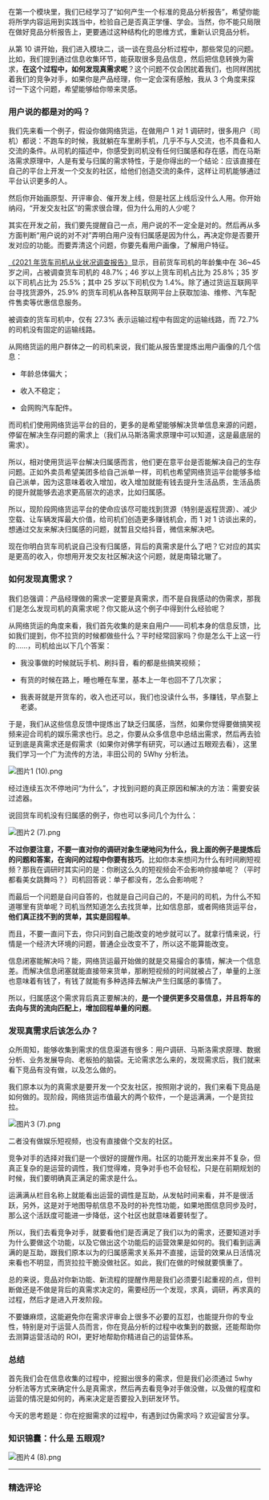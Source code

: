 <p data-nodeid="1">在第一个模块里，我们已经学习了“如何产生一个标准的竞品分析报告”，希望你能将所学内容运用到实践当中，检验自己是否真正学懂、学会。当然，你不能只局限在做好竞品分析报告上，更要通过这种结构化的思维方式，重新认识竞品分析。</p>
<p data-nodeid="70">从第 10 讲开始，我们进入模块二，谈一谈在竞品分析过程中，那些常见的问题。比如，我们提到通过信息收集环节，能获取很多竞品信息，然后把信息转换为需求，<strong data-nodeid="79">在这个过程中，如何发现真需求呢</strong>？这个问题不仅会困扰着我们，也同样困扰着我们的竞争对手，如果你是产品经理，你一定会深有感触，我从 3 个角度来探讨一下这个问题，希望能够给你带来灵感。</p>
<h3 data-nodeid="271">用户说的都是对的吗？</h3>
<p data-nodeid="272">我们先来看一个例子，假设你做网络货运，在做用户 1 对 1 调研时，很多用户（司机）都说：不跑车的时候，我就躺在车里刷手机，几乎不与人交流，也不具备和人交流的条件。从司机的描述中，你感受到司机没有任何归属感和存在感，而在马斯洛需求原理中，人是有爱与归属的需求特性，于是你得出的一个结论：应该直接在自己的平台上开发一个交友的社区，给他们创造交流的条件，这样让司机能够通过平台认识更多的人。</p>






<p data-nodeid="72">然后你开始画原型、开评审会、催开发上线，但是社区上线后没什么人用。你开始纳闷，“开发交友社区”的需求很合理，但为什么用的人少呢？</p>
<p data-nodeid="330">其实在开发之前，我们要先提醒自己一点，用户说的不一定全是对的。然后再从多方面判断“用户说的对不对”弄明白用户没有归属感是因为什么，再决定你是否要开发对应的功能。而要弄清这个问题，你要先看用户画像，了解用户特征。</p>
<p data-nodeid="390" class=""><a href="http://www.199it.com/archives/1273025.html" data-nodeid="393">《2021 年货车司机从业状况调查报告》</a>显示，目前货车司机的年龄集中在 36~45 岁之间，占被调查货车司机的 48.7%；46 岁以上货车司机占比为 25.8%；35 岁以下司机占比为 25.5%；其中 25 岁以下司机仅为 1.4%。除了通过货运互联网平台寻找货源外，25.9% 的货车司机从各种互联网平台上获取加油、维修、汽车配件售卖等优惠信息服务。</p>

<p data-nodeid="332">被调查的货车司机中，仅有 27.3% 表示运输过程中有固定的运输线路，而 72.7% 的司机没有固定的运输线路。</p>
<p data-nodeid="589">从网络货运的用户群体之一的司机来说，我们能从报告里提炼出用户画像的几个信息：</p>
<ul data-nodeid="1479">
<li data-nodeid="1480">
<p data-nodeid="1481">年龄总体偏大；</p>
</li>
<li data-nodeid="1482">
<p data-nodeid="1483">收入不稳定；</p>
</li>
<li data-nodeid="1484">
<p data-nodeid="1485">会网购汽车配件。</p>
</li>
</ul>
<p data-nodeid="1486">而司机们使用网络货运平台的目的，更多的是希望能够解决货单信息来源的问题，停留在解决生存问题的需求上（我们从马斯洛需求原理中可以知道，这是最底层的需求）。</p>
<p data-nodeid="1487">所以，相对使用货运平台解决归属感而言，他们更在意平台是否能解决自己的生存问题。正如外卖员希望美团多给自己派单一样，司机也希望网络货运平台能够多给自己派单，因为这意味着收入增加，收入增加就能有钱去提升生活品质，生活品质的提升就能够去追求更高层次的追求，比如归属感。</p>
<p data-nodeid="1488">所以，现阶段网络货运平台的使命应该尽可能找到货源（特别是返程货源）、减少空载、让车辆发挥最大价值，给司机们创造更多赚钱机会，而 1 对 1 访谈出来的，想通过交友来解决归属感的问题，就暂且交给抖音，微信来解决吧。</p>
<p data-nodeid="1685">现在你明白货车司机说自己没有归属感，背后的真需求是什么了吧？它对应的其实是更高的收入，你想用开发交友社区解决这个问题，就是南辕北辙了。</p>
<h3 data-nodeid="2175" class="">如何发现真需求？</h3>
<p data-nodeid="2176">我们总强调：产品经理做的需求一定要是真需求，而不是自我感动的伪需求，那我们是怎么发现司机的真需求呢？你又能从这个例子中得到什么经验呢？</p>




<p data-nodeid="2295">从网络货运的角度来看，我们首先收集的是来自用户——司机本身的信息反馈，比如我们提到，你不拉货的时候都做些什么？平时经常回家吗？你是怎么干上这一行的……，司机给出以下几个答案：</p>
<ul data-nodeid="3235">
<li data-nodeid="3236">
<p data-nodeid="3237">我没事做的时候就玩手机、刷抖音，看的都是些搞笑视频；</p>
</li>
<li data-nodeid="3238">
<p data-nodeid="3239">有货的时候在路上，睡也睡在车里，基本上一年也回不了几次家；</p>
</li>
<li data-nodeid="3240">
<p data-nodeid="3241">我表哥就是开货车的，收入也还可以，我们也没读什么书，多赚钱，早点娶上老婆。</p>
</li>
</ul>
<p data-nodeid="3529">于是，我们从这些信息反馈中提炼出了缺乏归属感，当然，如果你觉得要做搞笑视频来迎合司机的娱乐需求也行。总之，你要从众多信息中总结出需求，然后再去验证到底是真需求还是假需求（如果你对佛学有研究，可以通过五眼观去看），这里我们学习一个广为流传的方法，丰田公司的 5Why 分析法。</p>
<p data-nodeid="3843"><img src="https://s0.lgstatic.com/i/image6/M01/53/2A/Cgp9HWEUiC-Abk71AANPnmxkHp0433.png" alt="图片1 (10).png" data-nodeid="3852"></p>
<p data-nodeid="3844">经过连续五次不停地问“为什么”，才找到问题的真正原因和解决的方法：需要安装过滤器。</p>
<p data-nodeid="4163">说回货车司机没有归属感的例子，你也可以多问几个为什么：</p>
<p data-nodeid="4525"><img src="https://s0.lgstatic.com/i/image6/M01/53/33/CioPOWEUiFSAQXCgAAKv84JQPsg647.png" alt="图片2 (7).png" data-nodeid="4534"></p>
<p data-nodeid="4713" class=""><strong data-nodeid="4718">不过你要注意，不要一直对你的调研对象生硬地问为什么，我上面的例子是提炼后的问题和答案，在询问的过程中你要有技巧</strong>。比如你本来想问为什么有时间刷短视频？那我在调研时其实问的是：你刷这么久的短视频会不会影响你接单呢？（平时都看美女跳舞吗？）司机回答说：单子都没有，怎么会影响呢？</p>

<p data-nodeid="5312">而最后一个问题是自问自答的，也就是自己问自己的，不是问的司机，为什么不知道哪里有货单呢？司机当然知道怎么去找货单，比如信息部，或者网络货运平台，<strong data-nodeid="5321">他们真正找不到的货单，其实是回程单</strong>。</p>
<p data-nodeid="5313">而且，不要一直问下去，你只问到自己能改变的地步就可以了。就拿行情来说，行情是一个经济大环境的问题，普通企业改变不了，所以这不能算能改变。</p>
<p data-nodeid="5314">信息闭塞能解决吗？能，网络货运最开始做的就是交易撮合的事情，解决一个信息差。而解决信息闭塞就能直接带来货单，那刷短视频的时间就被占了，单量的上涨也意味着有钱了，有钱了就能有多种选择去解决产生归属感的事情了。</p>
<p data-nodeid="5984">所以，归属感这个需求背后真正要解决的，<strong data-nodeid="5992">是一个提供更多交易信息，并且将车的去向与货的流向匹配上，增加回程单量的问题</strong>。</p>
<h3 data-nodeid="6921" class="">发现真需求后该怎么办？</h3>
<p data-nodeid="6922">众所周知，能够收集到需求的信息渠道有很多：用户调研、马斯洛需求原理、数据分析、业务发展导向、老板拍的脑袋。无论需求怎么来的，发现需求后，我们就来看下竞品有没有做，以及怎么做的。</p>




<p data-nodeid="7385">我们原本以为的真需求是要开发一个交友社区，按照刚才说的，我们来看下竞品是如何做的。现阶段，网络货运市值最大的两个软件，一个是运满满，一个是货拉拉。</p>
<p data-nodeid="7899"><img src="https://s0.lgstatic.com/i/image6/M00/53/34/CioPOWEUjluAfFAzAAoMl760IpA917.png" alt="图片3 (7).png" data-nodeid="7912"></p>
<p data-nodeid="7900">二者没有做娱乐短视频，也没有直接做个交友的社区。</p>
<p data-nodeid="7901">竞争对手的选择对我们是一个很好的提醒作用。社区的功能开发出来并不复杂，但真正复杂的是运营的调性，我们觉得难，竞争对手也不会轻松，只是在前期规划的时候，我们要明确真正满足的需求是什么。</p>
<p data-nodeid="7902">运满满从栏目名称上就能看出运营的调性是互助，从发帖时间来看，并不是很活跃，另外，这是对于地图导航信息不及时的补充性功能，如果地图信息同步及时，那么这个活跃度可能进一步降低，这个社区也就意味着要转型了。</p>
<p data-nodeid="7903">所以，我们去看竞争对手，就要看他们是否满足了我们以为的需求，还要知道对手为什么要做这个功能，以及它做出这个功能后的运营效果是如何的。我们看到运满满的是互助，跟我们原本以为的归属感需求关系并不直接，运营的效果从日活情况来看也不明显，而货拉拉干脆没做社区。如此，我们在做的时候就要慎重了。</p>
<p data-nodeid="7904">总的来说，竞品对你新功能、新流程的提醒作用是我们必须要引起重视的点，但判断做还是不做是背后的真需求决定的，需要经历一个发现，求真，调研，再求真的过程，然后才是进入开发阶段。</p>
<p data-nodeid="8475">不要嫌麻烦，这能避免你在需求评审会上很多不必要的互怼，也能提升你的专业性，特别是对于运营人员而言，你在竞品分析的过程中收集到的数据，还能帮助你去测算运营活动的 ROI，更好地帮助你精进自己的运营体系。</p>
<h3 data-nodeid="9613" class="">总结</h3>
<p data-nodeid="9614">首先我们会在信息收集的过程中，挖掘出很多的需求，但是我们必须通过 5why 分析法等方式来确定什么是真需求，然后再去看竞争对手做没做，以及做的程度和运营的情况是如何的，再来决定是否要投入到研发环节。</p>





<p data-nodeid="11479">今天的思考题是：你在挖掘需求的过程中，有遇到过伪需求吗？欢迎留言分享。</p>
<h3 data-nodeid="11913">知识锦囊：什么是 五眼观?</h3>
<p data-nodeid="11914" class="te-preview-highlight"><img src="https://s0.lgstatic.com/i/image6/M01/53/2C/Cgp9HWEUjo2ASo8bAAIeiwOP1_I327.png" alt="图片4 (8).png" data-nodeid="11922"></p>

---

### 精选评论


